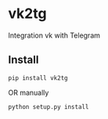 # vk2tg

Integration vk with Telegram

## Install

```
pip install vk2tg
```
OR manually
```
python setup.py install
```
